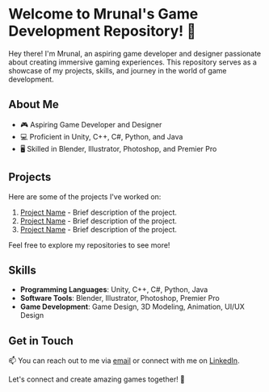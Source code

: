 # Welcome to Mrunal's Game Development Repository! 👋

Hey there! I'm Mrunal, an aspiring game developer and designer passionate about creating immersive gaming experiences. This repository serves as a showcase of my projects, skills, and journey in the world of game development.

## About Me

- 🎮 Aspiring Game Developer and Designer
- 💻 Proficient in Unity, C++, C#, Python, and Java
- 🖥️ Skilled in Blender, Illustrator, Photoshop, and Premier Pro

## Projects

Here are some of the projects I've worked on:

1. [Project Name](link-to-project) - Brief description of the project.
2. [Project Name](link-to-project) - Brief description of the project.
3. [Project Name](link-to-project) - Brief description of the project.

Feel free to explore my repositories to see more!

## Skills

- **Programming Languages**: Unity, C++, C#, Python, Java
- **Software Tools**: Blender, Illustrator, Photoshop, Premier Pro
- **Game Development**: Game Design, 3D Modeling, Animation, UI/UX Design

## Get in Touch

📫 You can reach out to me via [email](mailto:your-email@example.com) or connect with me on [LinkedIn](https://www.linkedin.com/in/your-linkedin-profile/).

Let's connect and create amazing games together! 🚀
